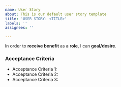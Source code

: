 ```yaml
---
name: User Story
about: This is our default user story template
title: 'USER STORY: <TITLE>'
labels: ''
assignees: ''

---
```


In order to **receive benefit** as a **role**, I can **goal/desire**.

### Acceptance Criteria
- Acceptance Criteria 1:
- Acceptance Criteria 2:
- Acceptance Criteria 3:
